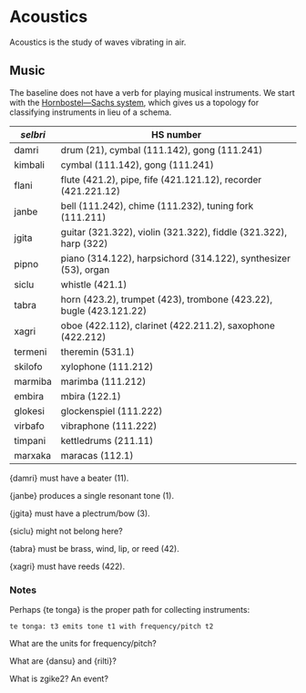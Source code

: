 # Acoustics

Acoustics is the study of waves vibrating in air.

## Music

The baseline does not have a verb for playing musical instruments. We start
with the [Hornbostel—Sachs
system](https://en.wikipedia.org/wiki/Hornbostel%E2%80%93Sachs), which gives
us a topology for classifying instruments in lieu of a schema.

*selbri* | HS number
---|---
damri | drum (21), cymbal (111.142), gong (111.241)
kimbali | cymbal (111.142), gong (111.241)
flani | flute (421.2), pipe, fife (421.121.12), recorder (421.221.12)
janbe | bell (111.242), chime (111.232), tuning fork (111.211)
jgita | guitar (321.322), violin (321.322), fiddle (321.322), harp (322)
pipno | piano (314.122), harpsichord (314.122), synthesizer (53), organ
siclu | whistle (421.1)
tabra | horn (423.2), trumpet (423), trombone (423.22), bugle (423.121.22)
xagri | oboe (422.112), clarinet (422.211.2), saxophone (422.212)
termeni | theremin (531.1)
skilofo | xylophone (111.212)
marmiba | marimba (111.212)
embira | mbira (122.1)
glokesi | glockenspiel (111.222)
virbafo | vibraphone (111.222)
timpani | kettledrums (211.11)
marxaka | maracas (112.1)

{damri} must have a beater (11).

{janbe} produces a single resonant tone (1).

{jgita} must have a plectrum/bow (3).

{siclu} might not belong here?

{tabra} must be brass, wind, lip, or reed (42).

{xagri} must have reeds (422).

### Notes

Perhaps {te tonga} is the proper path for collecting instruments:

    te tonga: t3 emits tone t1 with frequency/pitch t2

What are the units for frequency/pitch?

What are {dansu} and {rilti}?

What is zgike2? An event?
